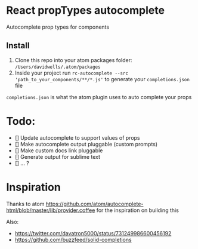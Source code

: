 # React propTypes autocomplete

Autocomplete prop types for components

## Install
1. Clone this repo into your atom packages folder: `/Users/davidwells/.atom/packages`
2. Inside your project run `rc-autocomplete --src 'path_to_your_components/**/*.js'` to generate your `completions.json` file

`completions.json` is what the atom plugin uses to auto complete your props

# Todo:
- [] Update autocomplete to support values of props
- [] Make autocomplete output pluggable (custom prompts)
- [] Make custom docs link pluggable
- [] Generate output for sublime text
- [] ... ?

# Inspiration

Thanks to atom https://github.com/atom/autocomplete-html/blob/master/lib/provider.coffee for the inspiration on building this

Also:

- https://twitter.com/davatron5000/status/731249986600456192
- https://github.com/buzzfeed/solid-completions